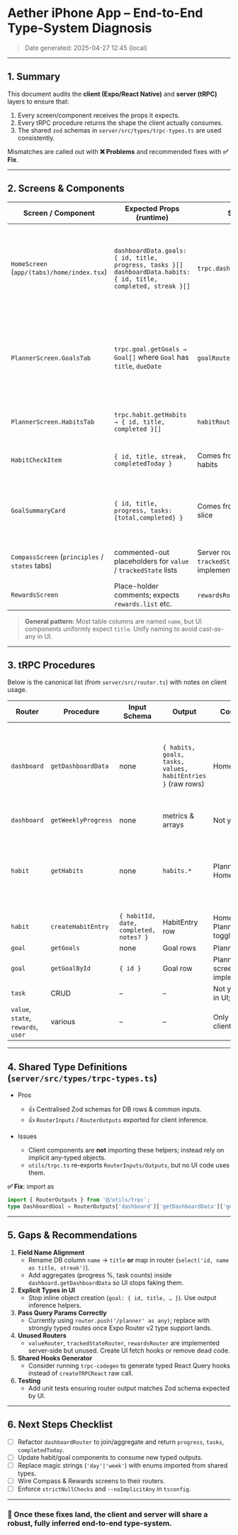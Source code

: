 # Aether iPhone App – End-to-End Type-System Diagnosis

> Date generated: 2025-04-27 12:45 (local)

---

## 1. Summary

This document audits the **client (Expo/React Native)** and **server (tRPC)** layers to ensure that:

1. Every screen/component receives the props it expects.
2. Every tRPC procedure returns the shape the client actually consumes.
3. The shared `zod` schemas in `server/src/types/trpc-types.ts` are used consistently.

Mismatches are called out with **❌ Problems** and recommended fixes with **✅ Fix**.

---

## 2. Screens & Components

| Screen / Component | Expected Props (runtime) | Source of Data | Diagnosis |
| --- | --- | --- | --- |
| `HomeScreen` (`app/(tabs)/home/index.tsx`) | `dashboardData.goals: { id, title, progress, tasks }[]`<br>`dashboardData.habits: { id, title, completed, streak }[]` | `trpc.dashboard.getDashboardData` | ❌ Server returns<br>• `goals.*` – no `progress`, no `tasks` aggregate.<br>• `habits.*` – field is `name`, not `title`; no `completed`. |
| `PlannerScreen.GoalsTab` | `trpc.goal.getGoals → Goal[]` where `Goal` has `title`, `dueDate` | `goalRouter.getGoals` | ✅ Matches (server returns `title`, `target_date`). Consider aliasing `target_date → dueDate` on client for clarity. |
| `PlannerScreen.HabitsTab` | `trpc.habit.getHabits → { id, title, completed }[]` | `habitRouter.getHabits` | ❌ Router returns `name` not `title`; no `completed` flag. |
| `HabitCheckItem` | `{ id, title, streak, completedToday }` | Comes from `HomeScreen` sliced habits | Same mismatch as above: `title` vs `name`. |
| `GoalSummaryCard` | `{ id, title, progress, tasks:{total,completed} }` | Comes from `HomeScreen` goals slice | Same mismatch: missing `progress` & `tasks` aggregation from server. |
| `CompassScreen` (`principles` / `states` tabs) | commented-out placeholders for `value` / `trackedState` lists | Server routers (`valueRouter`, `trackedStateRouter`) implemented; client not wired. | ⚠️ Implementation pending on client side. |
| `RewardsScreen` | Place-holder comments; expects `rewards.list` etc. | `rewardsRouter` exists. | ⚠️ Not wired. |

> **General pattern:** Most table columns are named `name`, but UI components uniformly expect `title`. Unify naming to avoid cast-as-any in UI.

---

## 3. tRPC Procedures

Below is the canonical list (from `server/src/router.ts`) with notes on client usage.

| Router | Procedure | Input Schema | Output | Consumed By | Diagnosis |
| --- | --- | --- | --- | --- | --- |
| `dashboard` | `getDashboardData` | none | `{ habits, goals, tasks, values, habitEntries }` (raw rows) | HomeScreen | ❌ Rows do **not** include computed fields `progress`, `tasks` (goal) or `completed` (habit).
| `dashboard` | `getWeeklyProgress` | none | metrics & arrays | Not yet used | – |
| `habit` | `getHabits` | none | `habits.*` | Planner.HabitsTab, HomeScreen | ❌ Field naming mismatch (`name` vs `title`); missing `completed` today flag.
| `habit` | `createHabitEntry` | `{ habitId, date, completed, notes? }` | HabitEntry row | HomeScreen & Planner.HabitsTab toggle | ✅ Matches.
| `goal` | `getGoals` | none | Goal rows | Planner.GoalsTab | ✅
| `goal` | `getGoalById` | `{ id }` | Goal row | Planner goal detail screen (not yet implemented) | –
| `task` | CRUD | – | – | Not yet consumed in UI; future work.
| `value`, `state`, `rewards`, `user` | various | – | – | Only stubbed on client. |

---

## 4. Shared Type Definitions (`server/src/types/trpc-types.ts`)

* Pros
  * 👍 Centralised Zod schemas for DB rows & common inputs.
  * 👍 `RouterInputs` / `RouterOutputs` exported for client inference.

* Issues
  * Client components are **not** importing these helpers; instead rely on implicit any-typed objects.
  * `utils/trpc.ts` re-exports `RouterInputs/Outputs`, but no UI code uses them.

**✅ Fix**: import as
```ts
import { RouterOutputs } from '@/utils/trpc';
type DashboardGoal = RouterOutputs['dashboard']['getDashboardData']['goals'][number];
```

---

## 5. Gaps & Recommendations

1. **Field Name Alignment**
   * Rename DB column `name` → `title` **or** map in router (`select('id, name as title, streak')`).
   * Add aggregates (progress %, task counts) inside `dashboard.getDashboardData` so UI stops faking them.
2. **Explicit Types in UI**
   * Stop inline object creation (`goal: { id, title, … }`). Use output inference helpers.
3. **Pass Query Params Correctly**
   * Currently using `router.push('/planner' as any)`; replace with strongly typed routes once Expo Router v2 type support lands.
4. **Unused Routers**
   * `valueRouter`, `trackedStateRouter`, `rewardsRouter` are implemented server-side but unused. Create UI fetch hooks or remove dead code.
5. **Shared Hooks Generator**
   * Consider running `trpc-codegen` to generate typed React Query hooks instead of `createTRPCReact` raw call.
6. **Testing**
   * Add unit tests ensuring router output matches Zod schema expected by UI.

---

## 6. Next Steps Checklist

- [ ] Refactor `dashboardRouter` to join/aggregate and return `progress`, `tasks`, `completedToday`.
- [ ] Update habit/goal components to consume new typed outputs.
- [ ] Replace magic strings (`'day'|'week'`) with enums imported from shared types.
- [ ] Wire Compass & Rewards screens to their routers.
- [ ] Enforce `strictNullChecks` and `--noImplicitAny` in `tsconfig`.

---

### 🚀 Once these fixes land, the client and server will share a robust, fully inferred end-to-end type-system.

